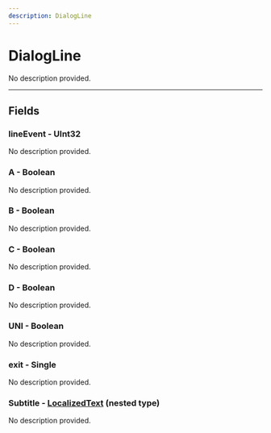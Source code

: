 ```yaml
---
description: DialogLine
---
```


# DialogLine

No description provided.

***

## Fields

### lineEvent - UInt32

No description provided.

### A - Boolean

No description provided.

### B - Boolean

No description provided.

### C - Boolean

No description provided.

### D - Boolean

No description provided.

### UNI - Boolean

No description provided.

### exit - Single

No description provided.

### Subtitle - [LocalizedText](./LocalizedText.md) (nested type)

No description provided.
